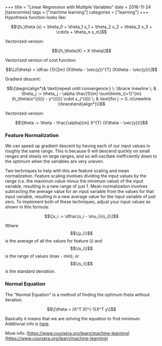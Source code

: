 +++
title = "Linear Regression with Multiple Variables"
date = 2016-11-24
[taxonomies]
tags = ["machine learning"]
categories = ["learning"]
+++
Hypothesis function looks like:

$$\[h_\theta (x) = \theta_0 + \theta_1 x_1 + \theta_2 x_2 + \theta_3 x_3 + \cdots + \theta_n x_n\]$$

Vectorized version:

$$\[h_\theta(X) = X \theta\]$$

Vectorized version of cost function:

$$\[J(\theta) = \dfrac {1}{2m} (X\theta - \vec{y})^{T} (X\theta - \vec{y})\]$$

Gradient descent:

$$\[\begin{align*}& \text{repeat until convergence:} \; \lbrace \newline \; & \theta_j := \theta_j - \alpha \frac{1}{m} \sum\limits_{i=1}^{m} (h_\theta(x^{(i)}) - y^{(i)}) \cdot x_j^{(i)} \;  & \text{for j := 0..n}\newline \rbrace\end{align*}\]$$

Vectorized version:

$$\[theta := \theta - \frac{\alpha}{m} X^{T} (X\theta - \vec{y})\]$$

### Feature Normalization

We can speed up gradient descent by having each of our input values in roughly the same range. This is because θ will descend quickly on small ranges and slowly on large ranges, and so will oscillate inefficiently down to the optimum when the variables are very uneven.

Two techniques to help with this are feature scaling and mean normalization. Feature scaling involves dividing the input values by the range (i.e. the maximum value minus the minimum value) of the input variable, resulting in a new range of just 1. Mean normalization involves subtracting the average value for an input variable from the values for that input variable, resulting in a new average value for the input variable of just zero. To implement both of these techniques, adjust your input values as shown in this formula:

$$\[x_i := \dfrac{x_i - \mu_i}{s_i}\]$$

Where $$\(μ_i\)$$ is the average of all the values for feature (i) and $$\(s_i\)$$ is the range of values (max - min), or $$\(s_i\)$$ is the standard deviation.

### Normal Equation

The "Normal Equation" is a method of finding the optimum theta without iteration.

$$\[\theta = (X^T X)^{-1}X^T y\]$$

Basically it means that we are solving the equation to find minimum. Additional info is [here](http://eli.thegreenplace.net/2014/derivation-of-the-normal-equation-for-linear-regression).

More info:
[https://www.coursera.org/learn/machine-learning](https://www.coursera.org/learn/machine-learning)